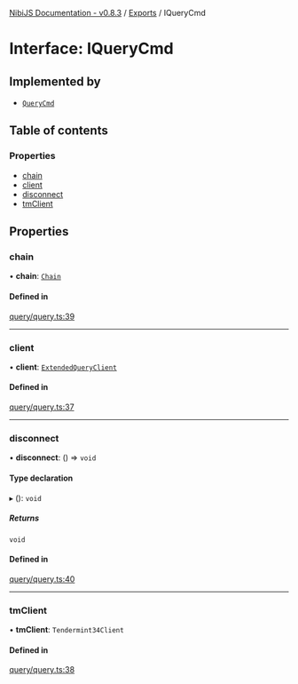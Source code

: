 [NibiJS Documentation - v0.8.3](../intro.md) / [Exports](../modules.md) / IQueryCmd

# Interface: IQueryCmd

## Implemented by

- [`QueryCmd`](../classes/QueryCmd.md)

## Table of contents

### Properties

- [chain](IQueryCmd.md#chain)
- [client](IQueryCmd.md#client)
- [disconnect](IQueryCmd.md#disconnect)
- [tmClient](IQueryCmd.md#tmclient)

## Properties

### chain

• **chain**: [`Chain`](Chain.md)

#### Defined in

[query/query.ts:39](https://github.com/NibiruChain/ts-sdk/blob/fb8286f/packages/nibijs/src/query/query.ts#L39)

___

### client

• **client**: [`ExtendedQueryClient`](../modules.md#extendedqueryclient)

#### Defined in

[query/query.ts:37](https://github.com/NibiruChain/ts-sdk/blob/fb8286f/packages/nibijs/src/query/query.ts#L37)

___

### disconnect

• **disconnect**: () => `void`

#### Type declaration

▸ (): `void`

##### Returns

`void`

#### Defined in

[query/query.ts:40](https://github.com/NibiruChain/ts-sdk/blob/fb8286f/packages/nibijs/src/query/query.ts#L40)

___

### tmClient

• **tmClient**: `Tendermint34Client`

#### Defined in

[query/query.ts:38](https://github.com/NibiruChain/ts-sdk/blob/fb8286f/packages/nibijs/src/query/query.ts#L38)
